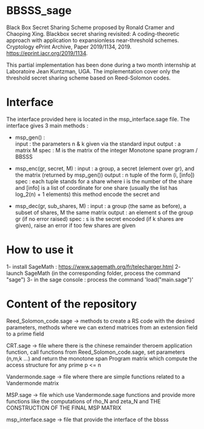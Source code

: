 # BBSSS_sage
Black Box Secret Sharing Scheme proposed by Ronald Cramer and Chaoping Xing. Blackbox secret sharing revisited: A
coding-theoretic approach with application to expansionless near-threshold schemes. Cryptology ePrint Archive, Paper 2019/1134, 2019. https://eprint.iacr.org/2019/1134.

This partial implementation has been done during a two month internship at Laboratoire Jean Kuntzman, UGA. The implementation cover only the threshold secret sharing scheme based on Reed-Solomon codes.

# Interface
The interface provided here is located in the msp_interface.sage file. The interface gives 3 main methods : 
- msp_gen() :                                             
        input : the parameters n & k given via the standard input
        output : a matrix M
        spec : M is the matrix of the integer Monotone spane program / BBSSS
                                                                                                                        
- msp_enc(gr, secret, M) : 
        input : a group, a secret (element over gr), and the matrix (returned by msp_gen()) 
        output : n tuple of the form (i, [info])      
        spec : each tuple stands for a share where i is the number of the share and [info] is a list of coordinate for one share (usually the list has log_2(n) + 1 elements)
               this method encode the secret and
- msp_dec(gr, sub_shares, M) :
        input : a group (the same as before), a subset of shares, M the same matrix
        output : an element s of the group gr (if no error raised)
        spec : s is the secret encoded (if k shares are given), raise an error if too few shares are given

# How to use it

1- install SageMath : https://www.sagemath.org/fr/telecharger.html
2- launch SageMath (in the corresponding folder, process the command "sage")
3- in the sage console : process the command 'load("main.sage")'

# Content of the repository

Reed_Solomon_code.sage -> methods to create a RS code with the desired parameters, methods where we can extend matrices from an extension field to a prime field

CRT.sage -> file where there is the chinese remainder theroem application function, call functions from Reed_Solomon_code.sage, set parameters (n,m,k ...) and return the monotone span Program matrix which compute the access structure for any prime p <= n

Vandermonde.sage -> file where there are simple functions related to a Vandermonde matrix  

MSP.sage -> file which use Vandermonde.sage functions and provide more functions like the computations of rho_N and zeta_N and THE CONSTRUCTION OF THE FINAL MSP MATRIX

msp_interface.sage -> file that provide the interface of the bbsss   
